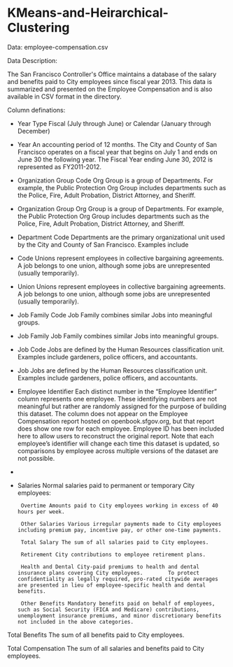 # KMeans-and-Heirarchical-Clustering

Data: employee-compensation.csv

Data Description: 

The San Francisco Controller's Office maintains a database of the salary and benefits paid to City employees since fiscal year 2013. This data is summarized and presented on the Employee Compensation and is also
available in CSV format in the directory.

Column definations:
- Year Type Fiscal (July through June) or Calendar (January through December)
- Year An accounting period of 12 months. The City and County of San Francisco operates on a fiscal year that begins on July 1 and ends on June 30 the following year. The Fiscal Year ending June 30, 2012 is represented as FY2011-2012.
- Organization Group Code Org Group is a group of Departments. For example, the Public Protection Org Group includes departments such as the Police, Fire, Adult Probation, District Attorney, and Sheriff.
- Organization Group Org Group is a group of Departments. For example, the Public Protection Org Group includes departments such as the Police, Fire, Adult Probation, District Attorney, and Sheriff.
- Department Code Departments are the primary organizational unit used by the City and County of San Francisco. Examples include
- Code Unions represent employees in collective bargaining agreements. A job belongs to one union, although some jobs are unrepresented (usually temporarily).
- Union Unions represent employees in collective bargaining agreements. A job belongs to one union, although some jobs are unrepresented (usually temporarily).
- Job Family Code Job Family combines similar Jobs into meaningful groups.
- Job Family Job Family combines similar Jobs into meaningful groups.
- Job Code Jobs are defined by the Human Resources classification unit. Examples include gardeners, police officers, and accountants.
- Job Jobs are defined by the Human Resources classification unit. Examples include gardeners, police officers, and accountants.
- Employee Identifier Each distinct number in the “Employee Identifier” column represents one employee. These identifying numbers are not meaningful but rather are randomly assigned for the purpose of building this dataset. The column does not appear on the Employee Compensation report hosted on openbook.sfgov.org, but that report does show one row for each employee. Employee ID has been included here to allow users to reconstruct the original report. Note that each employee’s identifier will change each time this dataset is updated, so comparisons by employee across multiple versions of the dataset are not possible.
- 
- Salaries Normal salaries paid to permanent or temporary City employees: 

       Overtime Amounts paid to City employees working in excess of 40 hours per week.

       Other Salaries Various irregular payments made to City employees including premium pay, incentive pay, or other one-time payments.

       Total Salary The sum of all salaries paid to City employees.

       Retirement City contributions to employee retirement plans.

       Health and Dental City-paid premiums to health and dental insurance plans covering City employees.        To protect confidentiality as legally required, pro-rated citywide averages are presented in lieu of employee-specific health and dental benefits.

       Other Benefits Mandatory benefits paid on behalf of employees, such as Social Security (FICA and Medicare) contributions, unemployment insurance premiums, and minor discretionary benefits not included in the above categories.

Total Benefits The sum of all benefits paid to City employees.

Total Compensation The sum of all salaries and benefits paid to City employees.
